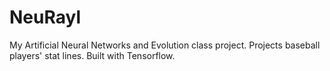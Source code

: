 # NeuRayl

My Artificial Neural Networks and Evolution class project. Projects baseball players' stat lines. Built with Tensorflow.
